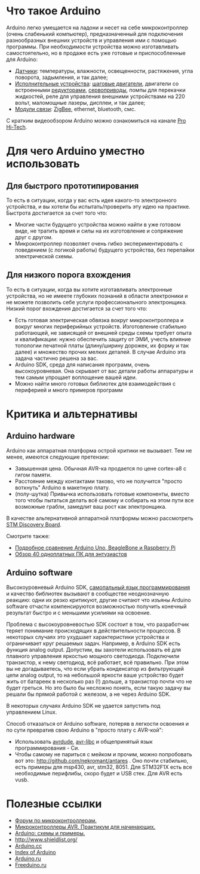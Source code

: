 # Что такое Arduino

Arduino легко умещается на ладони и несет на себе микроконтроллер (очень
слабенький компьютер), предназначенный для подключения разнообразных
внешних устройств и управления ими с помощью программы. При
необходимости устройства можно изготавливать самостоятельно, но
в продаже есть уже готовые и приспособленные для Arduino:

  - <u>Датчики</u>: температуры, влажности, освещенности, растяжения,
    угла поворота, задымления, и так далее;
  - <u>Исполнительные устройства</u>: [шаговые
    двигатели](http://ru.wikipedia.org/wiki/%D0%A8%D0%B0%D0%B3%D0%BE%D0%B2%D1%8B%D0%B9_%D0%B4%D0%B2%D0%B8%D0%B3%D0%B0%D1%82%D0%B5%D0%BB%D1%8C),
    двигатели со встроенными
    [редукторами](http://ru.wikipedia.org/wiki/%D0%A0%D0%B5%D0%B4%D1%83%D0%BA%D1%82%D0%BE%D1%80),
    [сервоприводы](http://ru.wikipedia.org/wiki/%D0%A1%D0%B5%D1%80%D0%B2%D0%BE%D0%BF%D1%80%D0%B8%D0%B2%D0%BE%D0%B4),
    помпы для перекачки жидкостей, реле для управления внешними
    устройствами на 220 вольт, маломощные лазеры, дисплеи, и
    так далее;
  - <u>Модули связи</u>: [ZigBee](http://ru.wikipedia.org/wiki/ZigBee),
    ethernet, bluetooth, смс.

С кратким видеообзором Arduino можно ознакомиться на канале [Pro
Hi-Tech](http://www.youtube.com/watch?v=n9ZbBWXeUeQ).

# Для чего Arduino уместно использовать

## Для быстрого прототипирования

То есть в ситуации, когда у вас есть идея какого-то электронного
устройства, и вы хотели бы испытать/проверить эту идею на
практике. Быстрота достигается за счет того что:

  - Многие части будущего устройства можно найти в уже готовом виде, не
    тратить время и силы на их изготовление и сопряжение друг с другом.
  - Микроконтроллер позволяет очень гибко экспериментировать с
    поведением (с логикой работы) будущего устройства, без
    перепайки электрической схемы.

## Для низкого порога вхождения

То есть в ситуации, когда вы хотите изготавливать электронные
устройства, но не имеете глубоких познаний в области
электроники и не можете позволить себе услуги
профессионального электронщика. Низкий порог вхождения
достигается за счет того что:

  - Есть готовая электрическая обвязка вокруг микроконтроллера и вокруг
    многих периферийных устройств. Изготовление стабильно работающей,
    не зависящей от внешней среды схемы требует опыта и квалификации:
    нужно обеспечить защиту от ЭМИ, учесть влияние топологии печатной
    платы (длину/ширину дорожек, их форму и так далее) и множество
    прочих мелких деталей. В случае Arduino эта задача частично
    решена за вас.
  - Arduino SDK, среда для написания программ, очень высокоуровневая.
    Она скрывает от вас детали работы аппаратуры и тем самым упрощает
    воплощение вашей идеи.
  - Можно найти много готовых библиотек для взаимодействия с периферией
    и много примеров программ

# Критика и альтернативы

## Arduino hardware

Arduino как аппаратная платформа острой критики не вызывает. Тем не
менее, имеются следующие претензии:

  - Завышенная цена. Обычная AVR-ка продается по цене cortex-a8 с гигом
    памяти.
  - Расстояние между контактами таково, что не получится "просто
    воткнуть" Arduino в макетную плату.
  - (полу-шутка) Привычка использовать готовые компоненты, вместо того
    чтобы пытаться делать всё самому и собирать на этом пути все
    возможные грабли, замедлит ваш рост как электронщика.

В качестве альтернативной аппаратной платформы можно рассмотреть [STM
Discovery
Board](http://en.wikipedia.org/wiki/STM32#ST_Discovery_boards).

Смотрите также:

  - [Подробное сравнение Arduino Uno, BeagleBone и Raspberry
    Pi](http://blog.makezine.com/2013/04/15/arduino-uno-vs-beaglebone-vs-raspberry-pi/)
  - [Обзор 40 одноплатных ПК для
    энтузиастов](http://linuxgizmos.com/ringing-in-2015-with-40-linux-friendly-hacker-sbcs/)

## Arduino software

Высокоуровневый Arduino SDK, [самопальный язык
программирования](http://arduino.cc/en/Reference/Comparison)
и качество библиотек вызывают в сообществе неоднозначную реакцию: одни
их резко критикуют, другие считают что изъяны Arduino software отчасти
компенсируются возможностью получить конечный результат быстро и с
меньшими усилиями на освоение.

Проблема с высокоуровневостью SDK состоит в том, что разработчик теряет
понимание происходящих в действительности процессов. В некоторых
случаях это ухудшает характеристики устройства и ограничивает
круг решаемых задач. Например, в Arduino SDK есть функция analog
output. Допустим, вы захотели использовать её для плавного управления
яркостью мощного светодиода. Подключили транзистор, к нему светодиод,
всё работает, всё правильно. При этом вы не догадываетесь, что если
убрать конденсатор из фильтрующей цепи analog output, то на
небольшой яркости ваше устройство будет жить от батареек в
несколько раз (\!) дольше, а транзистор почти что не будет
греться. Но это было бы несложно понять, если такую задачу вы
решали бы прямой работой с железом, а не через Arduino SDK.

В некоторых случаях Arduino SDK не удается запустить под управлением
Linux.

Способ отказаться от Arduino software, потеряв в легкости освоения и по
сути превратив свою Arduino в "просто плату с AVR-кой":

  - Использовать [avrdude](http://www.nongnu.org/avrdude/),
    [avr-libc](http://www.nongnu.org/avr-libc/) и общепринятый язык
    программирования - Си.
  - Чтобы самому не париться с мейком и прочим, можно попробовать вот
    это: <http://github.com/nekromant/antares> . Оно почти стабильно,
    есть примеры для msp430, avr, stm32, 8051. Для STM32F1X есть все
    необходимые перифлибы, скоро будет и USB стек. Для AVR есть
    vusb.

# Полезные ссылки

  - [Форум по
    микроконтроллерам.](http://electronix.ru/forum/index.php?showforum=74)
  - [Микроконтроллеры AVR. Практикум для
    начинающих.](http://soft-best.ws/1158690193-mikrokontrollery-avr.-praktikum-dlja.html)
  - [Arduino: схемы и примеры.](http://cxem.net/arduino/arduino.php)
  - <http://www.shieldlist.org/>
  - [Arduino.cc](http://arduino.cc/)
  - [Index of Arduino](http://www.freeduino.org/)
  - [Arduino.ru](http://www.arduino.ru/)
  - [Freeduino.ru](http://www.freeduino.ru/arduino/index.html)